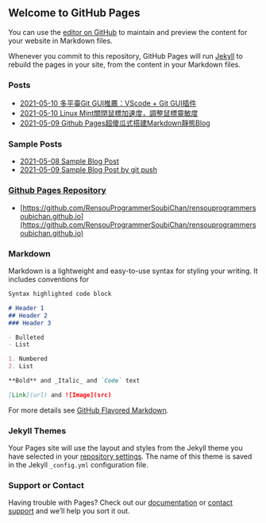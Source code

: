 ## Welcome to GitHub Pages

You can use the [editor on GitHub](https://github.com/RensouProgrammerSoubiChan/rensouprogrammersoubichan.github.io/edit/main/README.md) to maintain and preview the content for your website in Markdown files.

Whenever you commit to this repository, GitHub Pages will run [Jekyll](https://jekyllrb.com/) to rebuild the pages in your site, from the content in your Markdown files.

### Posts
- [2021-05-10 多平臺Git GUI推薦：VScode + Git GUI插件](https://rensouprogrammersoubichan.github.io/2021-05-10-multi-platform-git-gui.md)
- [2021-05-10 Linux Mint關閉鼠標加速度，調整鼠標靈敏度](https://rensouprogrammersoubichan.github.io/2021-05-10-disable-linux-mint-mouse-acceleration-modify-mouse-sensitivity)
- [2021-05-09 Github Pages超傻瓜式搭建Markdown靜態Blog](https://rensouprogrammersoubichan.github.io/2021-05-09-keepstupid-github-pages-blog.html)

### Sample Posts
- [2021-05-08 Sample Blog Post](https://rensouprogrammersoubichan.github.io/2021-05-08-sample)
- [2021-05-09 Sample Blog Post by git push](https://rensouprogrammersoubichan.github.io/2021-05-09-sample-apples)

### [Github Pages Repository](https://github.com/RensouProgrammerSoubiChan/rensouprogrammersoubichan.github.io)
- [https://github.com/RensouProgrammerSoubiChan/rensouprogrammersoubichan.github.io](https://github.com/RensouProgrammerSoubiChan/rensouprogrammersoubichan.github.io)

### Markdown

Markdown is a lightweight and easy-to-use syntax for styling your writing. It includes conventions for

```markdown
Syntax highlighted code block

# Header 1
## Header 2
### Header 3

- Bulleted
- List

1. Numbered
2. List

**Bold** and _Italic_ and `Code` text

[Link](url) and ![Image](src)
```

For more details see [GitHub Flavored Markdown](https://guides.github.com/features/mastering-markdown/).

### Jekyll Themes

Your Pages site will use the layout and styles from the Jekyll theme you have selected in your [repository settings](https://github.com/RensouProgrammerSoubiChan/rensouprogrammersoubichan.github.io/settings/pages). The name of this theme is saved in the Jekyll `_config.yml` configuration file.

### Support or Contact

Having trouble with Pages? Check out our [documentation](https://docs.github.com/categories/github-pages-basics/) or [contact support](https://support.github.com/contact) and we’ll help you sort it out.
